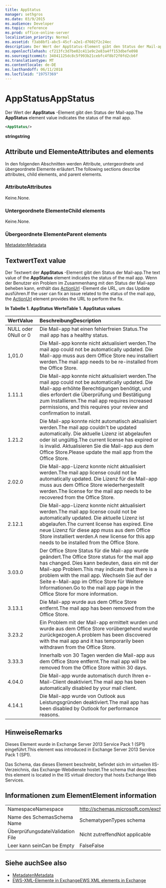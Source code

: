 ```yaml
---
title: AppStatus
manager: sethgros
ms.date: 03/9/2015
ms.audience: Developer
ms.topic: reference
ms.prod: office-online-server
localization_priority: Normal
ms.assetid: f3ab8bf1-abc5-45cf-a2e1-d7602f2c24ec
description: Der Wert der AppStatus-Element gibt den Status der Mail-app.
ms.openlocfilehash: cf213fc3d7be02c411e9c2e83a4ff153dbefe098
ms.sourcegitcommit: 34041125dc8c5f993b21cebfc4f8b72f0fd2cb6f
ms.translationtype: MT
ms.contentlocale: de-DE
ms.lasthandoff: 06/11/2018
ms.locfileid: "19757369"
---
```

# <a name="appstatus"></a><span data-ttu-id="d1d17-103">AppStatus</span><span class="sxs-lookup"><span data-stu-id="d1d17-103">AppStatus</span></span>

<span data-ttu-id="d1d17-104">Der Wert der **AppStatus** -Element gibt den Status der Mail-app.</span><span class="sxs-lookup"><span data-stu-id="d1d17-104">The **AppStatus** element value indicates the status of the mail app.</span></span> 
  
```XML
<AppStatus/>
```

 <span data-ttu-id="d1d17-105">**string**</span><span class="sxs-lookup"><span data-stu-id="d1d17-105">**string**</span></span>
## <a name="attributes-and-elements"></a><span data-ttu-id="d1d17-106">Attribute und Elemente</span><span class="sxs-lookup"><span data-stu-id="d1d17-106">Attributes and elements</span></span>

<span data-ttu-id="d1d17-107">In den folgenden Abschnitten werden Attribute, untergeordnete und übergeordnete Elemente erläutert.</span><span class="sxs-lookup"><span data-stu-id="d1d17-107">The following sections describe attributes, child elements, and parent elements.</span></span>
  
### <a name="attributes"></a><span data-ttu-id="d1d17-108">Attribute</span><span class="sxs-lookup"><span data-stu-id="d1d17-108">Attributes</span></span>

<span data-ttu-id="d1d17-109">Keine.</span><span class="sxs-lookup"><span data-stu-id="d1d17-109">None.</span></span>
  
### <a name="child-elements"></a><span data-ttu-id="d1d17-110">Untergeordnete Elemente</span><span class="sxs-lookup"><span data-stu-id="d1d17-110">Child elements</span></span>

<span data-ttu-id="d1d17-111">Keine.</span><span class="sxs-lookup"><span data-stu-id="d1d17-111">None.</span></span>
  
### <a name="parent-elements"></a><span data-ttu-id="d1d17-112">Übergeordnete Elemente</span><span class="sxs-lookup"><span data-stu-id="d1d17-112">Parent elements</span></span>

[<span data-ttu-id="d1d17-113">Metadaten</span><span class="sxs-lookup"><span data-stu-id="d1d17-113">Metadata</span></span>](metadata-ex15websvcsotherref.md)
  
## <a name="text-value"></a><span data-ttu-id="d1d17-114">Textwert</span><span class="sxs-lookup"><span data-stu-id="d1d17-114">Text value</span></span>

<span data-ttu-id="d1d17-115">Der Textwert der **AppStatus** -Element gibt den Status der Mail-app.</span><span class="sxs-lookup"><span data-stu-id="d1d17-115">The text value of the **AppStatus** element indicates the status of the mail app.</span></span> <span data-ttu-id="d1d17-116">Wenn der Benutzer ein Problem im Zusammenhang mit den Status der Mail-app beheben kann, enthält das [ActionUrl](actionurl.md) -Element die URL, um das Update ausführen.</span><span class="sxs-lookup"><span data-stu-id="d1d17-116">If the user can fix an issue related to the status of the mail app, the [ActionUrl](actionurl.md) element provides the URL to perform the fix.</span></span> 
  
<span data-ttu-id="d1d17-117">**In Tabelle 1. AppStatus Werte**</span><span class="sxs-lookup"><span data-stu-id="d1d17-117">**Table 1. AppStatus values**</span></span>

|<span data-ttu-id="d1d17-118">**Wert**</span><span class="sxs-lookup"><span data-stu-id="d1d17-118">**Value**</span></span>|<span data-ttu-id="d1d17-119">**Beschreibung**</span><span class="sxs-lookup"><span data-stu-id="d1d17-119">**Description**</span></span>|
|:-----|:-----|
|<span data-ttu-id="d1d17-120">NULL oder 0</span><span class="sxs-lookup"><span data-stu-id="d1d17-120">Null or 0</span></span>  <br/> |<span data-ttu-id="d1d17-121">Die Mail-app hat einen fehlerfreien Status.</span><span class="sxs-lookup"><span data-stu-id="d1d17-121">The mail app has a healthy status.</span></span>  <br/> |
|<span data-ttu-id="d1d17-122">1,0</span><span class="sxs-lookup"><span data-stu-id="d1d17-122">1.0</span></span>  <br/> |<span data-ttu-id="d1d17-123">Die Mail-app konnte nicht aktualisiert werden.</span><span class="sxs-lookup"><span data-stu-id="d1d17-123">The mail app could not be automatically updated.</span></span> <span data-ttu-id="d1d17-124">Die Mail-app muss aus dem Office Store neu installiert werden.</span><span class="sxs-lookup"><span data-stu-id="d1d17-124">The mail app needs to be re-installed from the Office Store.</span></span>  <br/> |
|<span data-ttu-id="d1d17-125">1.1</span><span class="sxs-lookup"><span data-stu-id="d1d17-125">1.1</span></span>  <br/> |<span data-ttu-id="d1d17-126">Die Mail-app konnte nicht aktualisiert werden.</span><span class="sxs-lookup"><span data-stu-id="d1d17-126">The mail app could not be automatically updated.</span></span> <span data-ttu-id="d1d17-127">Die Mail-app erhöhte Berechtigungen benötigt, und dies erfordert die Überprüfung und Bestätigung zum Installieren.</span><span class="sxs-lookup"><span data-stu-id="d1d17-127">The mail app requires increased permissions, and this requires your review and confirmation to install.</span></span>  <br/> |
|<span data-ttu-id="d1d17-128">1.2</span><span class="sxs-lookup"><span data-stu-id="d1d17-128">1.2</span></span>  <br/> |<span data-ttu-id="d1d17-129">Die Mail-app konnte nicht automatisch aktualisiert werden.</span><span class="sxs-lookup"><span data-stu-id="d1d17-129">The mail app couldn't be updated automatically.</span></span> <span data-ttu-id="d1d17-130">Die aktuelle Lizenz ist abgelaufen oder ist ungültig.</span><span class="sxs-lookup"><span data-stu-id="d1d17-130">The current license has expired or is invalid.</span></span> <span data-ttu-id="d1d17-131">Aktualisieren Sie die Mail-app aus dem Office Store.</span><span class="sxs-lookup"><span data-stu-id="d1d17-131">Please update the mail app from the Office Store.</span></span>  <br/> |
|<span data-ttu-id="d1d17-132">2.0</span><span class="sxs-lookup"><span data-stu-id="d1d17-132">2.0</span></span>  <br/> |<span data-ttu-id="d1d17-133">Die Mail-app-Lizenz konnte nicht aktualisiert werden.</span><span class="sxs-lookup"><span data-stu-id="d1d17-133">The mail app license could not be automatically updated.</span></span> <span data-ttu-id="d1d17-134">Die Lizenz für die Mail-app muss aus dem Office Store wiederhergestellt werden.</span><span class="sxs-lookup"><span data-stu-id="d1d17-134">The license for the mail app needs to be recovered from the Office Store.</span></span>  <br/> |
|<span data-ttu-id="d1d17-135">2.1</span><span class="sxs-lookup"><span data-stu-id="d1d17-135">2.1</span></span>  <br/> |<span data-ttu-id="d1d17-136">Die Mail-app-Lizenz konnte nicht aktualisiert werden.</span><span class="sxs-lookup"><span data-stu-id="d1d17-136">The mail app license could not be automatically updated.</span></span> <span data-ttu-id="d1d17-137">Die aktuelle Lizenz ist abgelaufen.</span><span class="sxs-lookup"><span data-stu-id="d1d17-137">The current license has expired.</span></span> <span data-ttu-id="d1d17-138">Eine neue Lizenz für diese app muss aus dem Office Store installiert werden.</span><span class="sxs-lookup"><span data-stu-id="d1d17-138">A new license for this app needs to be installed from the Office Store.</span></span>  <br/> |
|<span data-ttu-id="d1d17-139">3.0</span><span class="sxs-lookup"><span data-stu-id="d1d17-139">3.0</span></span>  <br/> |<span data-ttu-id="d1d17-140">Der Office Store Status für die Mail-app wurde geändert.</span><span class="sxs-lookup"><span data-stu-id="d1d17-140">The Office Store status for the mail app has changed.</span></span> <span data-ttu-id="d1d17-141">Dies kann bedeuten, dass ein mit der Mail-app Problem.</span><span class="sxs-lookup"><span data-stu-id="d1d17-141">This may indicate that there is a problem with the mail app.</span></span> <span data-ttu-id="d1d17-142">Wechseln Sie auf der Seite e-Mail-app im Office Store für Weitere Informationen.</span><span class="sxs-lookup"><span data-stu-id="d1d17-142">Go to the mail app page in the Office Store for more information.</span></span>  <br/> |
|<span data-ttu-id="d1d17-143">3.1</span><span class="sxs-lookup"><span data-stu-id="d1d17-143">3.1</span></span>  <br/> |<span data-ttu-id="d1d17-144">Die Mail-app wurde aus dem Office Store entfernt.</span><span class="sxs-lookup"><span data-stu-id="d1d17-144">The mail app has been removed from the Office Store.</span></span>  <br/> |
|<span data-ttu-id="d1d17-145">3.2</span><span class="sxs-lookup"><span data-stu-id="d1d17-145">3.2</span></span>  <br/> |<span data-ttu-id="d1d17-146">Ein Problem mit der Mail-app ermittelt wurden und wurde aus dem Office Store vorübergehend wurde zurückgezogen.</span><span class="sxs-lookup"><span data-stu-id="d1d17-146">A problem has been discovered with the mail app and it has temporarily been withdrawn from the Office Store.</span></span>  <br/> |
|<span data-ttu-id="d1d17-147">3.3</span><span class="sxs-lookup"><span data-stu-id="d1d17-147">3.3</span></span>  <br/> |<span data-ttu-id="d1d17-148">Innerhalb von 30 Tagen werden die Mail-app aus dem Office Store entfernt.</span><span class="sxs-lookup"><span data-stu-id="d1d17-148">The mail app will be removed from the Office Store within 30 days.</span></span>  <br/> |
|<span data-ttu-id="d1d17-149">4.0</span><span class="sxs-lookup"><span data-stu-id="d1d17-149">4.0</span></span>  <br/> |<span data-ttu-id="d1d17-150">Die Mail-app wurde automatisch durch Ihren e-Mail-Client deaktiviert.</span><span class="sxs-lookup"><span data-stu-id="d1d17-150">The mail app has been automatically disabled by your mail client.</span></span>  <br/> |
|<span data-ttu-id="d1d17-151">4.1</span><span class="sxs-lookup"><span data-stu-id="d1d17-151">4.1</span></span>  <br/> |<span data-ttu-id="d1d17-152">Die Mail-app wurde von Outlook aus Leistungsgründen deaktiviert.</span><span class="sxs-lookup"><span data-stu-id="d1d17-152">The mail app has been disabled by Outlook for performance reasons.</span></span>  <br/> |
   
## <a name="remarks"></a><span data-ttu-id="d1d17-153">Hinweise</span><span class="sxs-lookup"><span data-stu-id="d1d17-153">Remarks</span></span>

<span data-ttu-id="d1d17-154">Dieses Element wurde in Exchange Server 2013 Service Pack 1 (SP1) eingeführt.</span><span class="sxs-lookup"><span data-stu-id="d1d17-154">This element was introduced in Exchange Server 2013 Service Pack 1 (SP1).</span></span>
  
<span data-ttu-id="d1d17-155">Das Schema, das dieses Element beschreibt, befindet sich im virtuellen IIS-Verzeichnis, das Exchange-Webdienste hostet.</span><span class="sxs-lookup"><span data-stu-id="d1d17-155">The schema that describes this element is located in the IIS virtual directory that hosts Exchange Web Services.</span></span>
  
## <a name="element-information"></a><span data-ttu-id="d1d17-156">Informationen zum Element</span><span class="sxs-lookup"><span data-stu-id="d1d17-156">Element information</span></span>

|||
|:-----|:-----|
|<span data-ttu-id="d1d17-157">Namespace</span><span class="sxs-lookup"><span data-stu-id="d1d17-157">Namespace</span></span>  <br/> | http://schemas.microsoft.com/exchange/services/2006/types  <br/> |
|<span data-ttu-id="d1d17-158">Name des Schemas</span><span class="sxs-lookup"><span data-stu-id="d1d17-158">Schema Name</span></span>  <br/> |<span data-ttu-id="d1d17-159">Schematypen</span><span class="sxs-lookup"><span data-stu-id="d1d17-159">Types schema</span></span>  <br/> |
|<span data-ttu-id="d1d17-160">Überprüfungsdatei</span><span class="sxs-lookup"><span data-stu-id="d1d17-160">Validation File</span></span>  <br/> |<span data-ttu-id="d1d17-161">Nicht zutreffend</span><span class="sxs-lookup"><span data-stu-id="d1d17-161">Not applicable</span></span>  <br/> |
|<span data-ttu-id="d1d17-162">Leer kann sein</span><span class="sxs-lookup"><span data-stu-id="d1d17-162">Can be Empty</span></span>  <br/> |<span data-ttu-id="d1d17-163">False</span><span class="sxs-lookup"><span data-stu-id="d1d17-163">False</span></span>  <br/> |
   
## <a name="see-also"></a><span data-ttu-id="d1d17-164">Siehe auch</span><span class="sxs-lookup"><span data-stu-id="d1d17-164">See also</span></span>

- [<span data-ttu-id="d1d17-165">Metadaten</span><span class="sxs-lookup"><span data-stu-id="d1d17-165">Metadata</span></span>](metadata-ex15websvcsotherref.md)
- [<span data-ttu-id="d1d17-166">EWS-XML-Elemente in Exchange</span><span class="sxs-lookup"><span data-stu-id="d1d17-166">EWS XML elements in Exchange</span></span>](ews-xml-elements-in-exchange.md)

